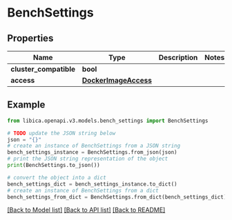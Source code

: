 # BenchSettings


## Properties

Name | Type | Description | Notes
------------ | ------------- | ------------- | -------------
**cluster_compatible** | **bool** |  | 
**access** | [**DockerImageAccess**](DockerImageAccess.md) |  | 

## Example

```python
from libica.openapi.v3.models.bench_settings import BenchSettings

# TODO update the JSON string below
json = "{}"
# create an instance of BenchSettings from a JSON string
bench_settings_instance = BenchSettings.from_json(json)
# print the JSON string representation of the object
print(BenchSettings.to_json())

# convert the object into a dict
bench_settings_dict = bench_settings_instance.to_dict()
# create an instance of BenchSettings from a dict
bench_settings_from_dict = BenchSettings.from_dict(bench_settings_dict)
```
[[Back to Model list]](../README.md#documentation-for-models) [[Back to API list]](../README.md#documentation-for-api-endpoints) [[Back to README]](../README.md)


